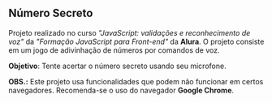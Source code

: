 ## Número Secreto

Projeto realizado no curso *"JavaScript: validações e reconhecimento de voz"* da *"Formação JavaScript para Front-end"* da **Alura**. O projeto consiste em um jogo de adivinhação de números por comandos de voz.

**Objetivo**: Tente acertar o número secreto usando seu microfone.

**OBS.:** Este projeto usa funcionalidades que podem não funcionar em certos navegadores. Recomenda-se o uso do navegador **Google Chrome**.
